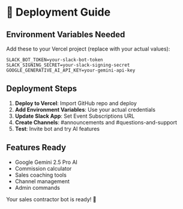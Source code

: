 # 🚀 Deployment Guide

## Environment Variables Needed

Add these to your Vercel project (replace with your actual values):

```
SLACK_BOT_TOKEN=your-slack-bot-token
SLACK_SIGNING_SECRET=your-slack-signing-secret  
GOOGLE_GENERATIVE_AI_API_KEY=your-gemini-api-key
```

## Deployment Steps

1. **Deploy to Vercel**: Import GitHub repo and deploy
2. **Add Environment Variables**: Use your actual credentials
3. **Update Slack App**: Set Event Subscriptions URL
4. **Create Channels**: #announcements and #questions-and-support
5. **Test**: Invite bot and try AI features

## Features Ready

- Google Gemini 2.5 Pro AI
- Commission calculator
- Sales coaching tools
- Channel management
- Admin commands

Your sales contractor bot is ready! 🎯
